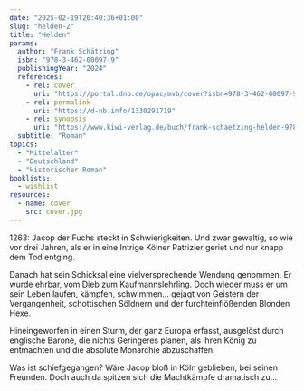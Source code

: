```yaml
---
date: "2025-02-19T20:40:36+01:00"
slug: "helden-2"
title: "Helden"
params:
  author: "Frank Schätzing"
  isbn: "978-3-462-00097-9"
  publishingYear: "2024"
  references:
    - rel: cover
      uri: "https://portal.dnb.de/opac/mvb/cover?isbn=978-3-462-00097-9"
    - rel: permalink
      uri: "https://d-nb.info/1330291719"
    - rel: synopsis
      uri: "https://www.kiwi-verlag.de/buch/frank-schaetzing-helden-9783462000979"
  subtitle: "Roman"
topics:
  - "Mittelalter"
  - "Deutschland"
  - "Historischer Roman"
booklists:
  - wishlist
resources:
  - name: cover
    src: cover.jpg
---
```


1263: Jacop der Fuchs steckt in Schwierigkeiten. Und zwar gewaltig, so wie vor 
drei Jahren, als er in eine Intrige Kölner Patrizier geriet und nur knapp dem 
Tod entging.

Danach hat sein Schicksal eine vielversprechende Wendung genommen. Er wurde 
ehrbar, vom Dieb zum Kaufmannslehrling. Doch wieder muss er um sein Leben 
laufen, kämpfen, schwimmen… gejagt von Geistern der Vergangenheit, schottischen 
Söldnern und der furchteinflößenden Blonden Hexe.

Hineingeworfen in einen Sturm, der ganz Europa erfasst, ausgelöst durch 
englische Barone, die nichts Geringeres planen, als ihren König zu entmachten 
und die absolute Monarchie abzuschaffen.

Was ist schiefgegangen? Wäre Jacop bloß in Köln geblieben, bei seinen Freunden. 
Doch auch da spitzen sich die Machtkämpfe dramatisch zu…  
